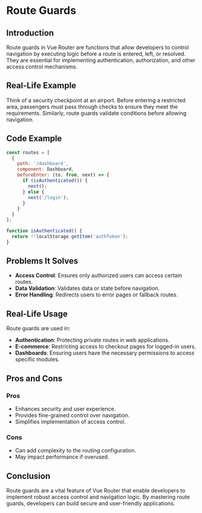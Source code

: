 # Route Guards

## Introduction
Route guards in Vue Router are functions that allow developers to control navigation by executing logic before a route is entered, left, or resolved. They are essential for implementing authentication, authorization, and other access control mechanisms.

## Real-Life Example
Think of a security checkpoint at an airport. Before entering a restricted area, passengers must pass through checks to ensure they meet the requirements. Similarly, route guards validate conditions before allowing navigation.

## Code Example
```javascript
const routes = [
  {
    path: '/dashboard',
    component: Dashboard,
    beforeEnter: (to, from, next) => {
      if (isAuthenticated()) {
        next();
      } else {
        next('/login');
      }
    }
  }
];

function isAuthenticated() {
  return !!localStorage.getItem('authToken');
}
```

## Problems It Solves
- **Access Control**: Ensures only authorized users can access certain routes.
- **Data Validation**: Validates data or state before navigation.
- **Error Handling**: Redirects users to error pages or fallback routes.

## Real-Life Usage
Route guards are used in:
- **Authentication**: Protecting private routes in web applications.
- **E-commerce**: Restricting access to checkout pages for logged-in users.
- **Dashboards**: Ensuring users have the necessary permissions to access specific modules.

## Pros and Cons
### Pros
- Enhances security and user experience.
- Provides fine-grained control over navigation.
- Simplifies implementation of access control.

### Cons
- Can add complexity to the routing configuration.
- May impact performance if overused.

## Conclusion
Route guards are a vital feature of Vue Router that enable developers to implement robust access control and navigation logic. By mastering route guards, developers can build secure and user-friendly applications.
